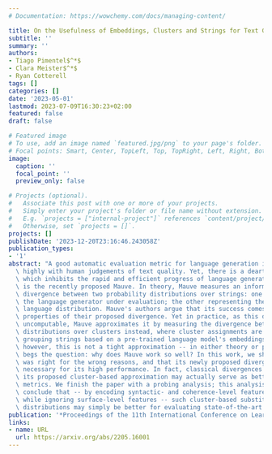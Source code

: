 ```yaml
---
# Documentation: https://wowchemy.com/docs/managing-content/

title: On the Usefulness of Embeddings, Clusters and Strings for Text Generation Evaluation
subtitle: ''
summary: ''
authors:
- Tiago Pimentel$^*$
- Clara Meister$^*$
- Ryan Cotterell
tags: []
categories: []
date: '2023-05-01'
lastmod: 2023-07-09T16:30:23+02:00
featured: false
draft: false

# Featured image
# To use, add an image named `featured.jpg/png` to your page's folder.
# Focal points: Smart, Center, TopLeft, Top, TopRight, Left, Right, BottomLeft, Bottom, BottomRight.
image:
  caption: ''
  focal_point: ''
  preview_only: false

# Projects (optional).
#   Associate this post with one or more of your projects.
#   Simply enter your project's folder or file name without extension.
#   E.g. `projects = ["internal-project"]` references `content/project/deep-learning/index.md`.
#   Otherwise, set `projects = []`.
projects: []
publishDate: '2023-12-20T23:16:46.243058Z'
publication_types:
- '1'
abstract: "A good automatic evaluation metric for language generation ideally correlates\
  \ highly with human judgements of text quality. Yet, there is a dearth of such metrics,\
  \ which inhibits the rapid and efficient progress of language generators. One exception\
  \ is the recently proposed Mauve. In theory, Mauve measures an information-theoretic\
  \ divergence between two probability distributions over strings: one representing\
  \ the language generator under evaluation; the other representing the true natural\
  \ language distribution. Mauve's authors argue that its success comes from the qualitative\
  \ properties of their proposed divergence. Yet in practice, as this divergence is\
  \ uncomputable, Mauve approximates it by measuring the divergence between multinomial\
  \ distributions over clusters instead, where cluster assignments are attained by\
  \ grouping strings based on a pre-trained language model's embeddings. As we show,\
  \ however, this is not a tight approximation -- in either theory or practice. This\
  \ begs the question: why does Mauve work so well? In this work, we show that Mauve\
  \ was right for the wrong reasons, and that its newly proposed divergence is not\
  \ necessary for its high performance. In fact, classical divergences paired with\
  \ its proposed cluster-based approximation may actually serve as better evaluation\
  \ metrics. We finish the paper with a probing analysis; this analysis leads us to\
  \ conclude that -- by encoding syntactic- and coherence-level features of text,\
  \ while ignoring surface-level features -- such cluster-based substitutes to string\
  \ distributions may simply be better for evaluating state-of-the-art language generators."
publication: '*Proceedings of the 11th International Conference on Learning Representations*'
links:
- name: URL
  url: https://arxiv.org/abs/2205.16001
---
```

